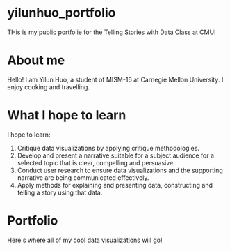 # yilunhuo_portfolio
THis is my public portfolie for the Telling Stories with Data Class at CMU!

# About me
Hello! I am Yilun Huo, a student of MISM-16 at Carnegie Mellon University. 
I enjoy cooking and travelling.

# What I hope to learn
I hope to learn:
1. Critique data visualizations by applying critique methodologies.
2. Develop and present a narrative suitable for a subject audience for a selected topic that is clear, compelling and persuasive.
3. Conduct user research to ensure data visualizations and the supporting narrative are being communicated effectively.
4. Apply methods for explaining and presenting data, constructing and telling a story using that data. 

# Portfolio
Here's where all of my cool data visualizations will go!
